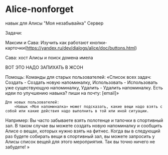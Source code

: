 # Alice-nonforget
навык для Алисы "Моя незабывайка" Сервер

Задачи:

Максим и Сава: Изучить как работают кнопки-карточки(https://yandex.ru/dev/dialogs/alice/doc/buttons.html)

Сава: хост Алисы и поиск домена имела	


ВОТ ЭТО НАДО ЗАПИХАТЬ В ЖСОН

Помощь:
	Команды для старых пользователей:
		«Список всех задач:
			Создать - Создать новую напоминалку,
			Использовать - Использовать уже существующую напоминалку,
			Удалить - Удалить напоминалку.
			Есть идеи по улучшению навыка?
			пиши на почту: [email]»

	Для новых пользователей:
		«Навык «Моя напоминалка» может подсказать, какие вещи надо взять с собой или какие действия надо выполнить в той или иной ситуации.
Например: Вы часто забываете взять полотенце и тапочки в спортивный зал. В таком случае вы можете создать новую напоминалку и сообщить Алисе о вещах, которых нужно взять на фитнес. Когда вы в следующий раз будете собирать вещи в спортивный зал, вы можете запросить у Алисы список вещей для этого мероприятия. Так вы точно ничего не забудете! »
